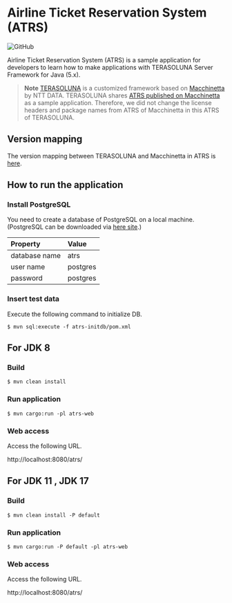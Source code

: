 # Airline Ticket Reservation System (ATRS)

![GitHub](https://img.shields.io/github/license/terasolunaorg/atrs)

Airline Ticket Reservation System (ATRS) is a sample application for developers to learn how to make applications with TERASOLUNA Server Framework for Java (5.x).

> **Note**
> [TERASOLUNA](https://terasolunaorg.github.io/) is a customized framework based on [Macchinetta](https://macchinetta.github.io/) by NTT DATA.
> TERASOLUNA shares [ATRS published on Macchinetta](https://github.com/Macchinetta/atrs) as a sample application.
> Therefore, we did not change the license headers and package names from ATRS of Macchinetta in this ATRS of TERASOLUNA.

## Version mapping

The version mapping between TERASOLUNA and Macchinetta in ATRS is [here](https://github.com/terasolunaorg/atrs/wiki/ATRS%E3%81%AE%E3%83%90%E3%83%BC%E3%82%B8%E3%83%A7%E3%83%B3%E3%81%AB%E3%81%A4%E3%81%84%E3%81%A6).

## How to run the application

### Install PostgreSQL

You need to create a database of PostgreSQL on a local machine. (PostgreSQL can be downloaded via [here site](http://www.postgresql.org/download/).)

| Property      | Value    |
|:------------- |:-------- |
| database name | atrs     |
| user name     | postgres |
| password      | postgres |

### Insert test data

Execute the following command to initialize DB.  

```console
$ mvn sql:execute -f atrs-initdb/pom.xml
```

## For JDK 8

### Build

```console
$ mvn clean install
```

### Run application

```console
$ mvn cargo:run -pl atrs-web
```

### Web access

Access the following URL.

http://localhost:8080/atrs/

## For JDK 11 , JDK 17

### Build

```console
$ mvn clean install -P default
```

### Run application

```console
$ mvn cargo:run -P default -pl atrs-web
```

### Web access

Access the following URL.

http://localhost:8080/atrs/
